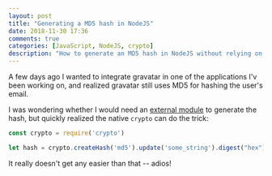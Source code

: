 ```yaml
---
layout: post
title: "Generating a MD5 hash in NodeJS"
date: 2018-11-30 17:36
comments: true
categories: [JavaScript, NodeJS, crypto]
description: "How to generate an MD5 hash in NodeJS without relying on a 3rd party module."
---
```


A few days ago I wanted to integrate gravatar in
one of the applications I'v been working on, and
realized gravatar still uses MD5 for hashing the
user's email.

<!-- more -->

I was wondering whether I would need
an [external module](https://www.npmjs.com/package/md5)
to generate the hash, but quickly realized the native
`crypto` can do the trick:

``` js
const crypto = require('crypto')

let hash = crypto.createHash('md5').update('some_string').digest("hex")
```

It really doesn't get any easier than that -- adios!